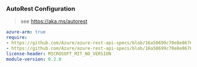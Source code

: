 ### AutoRest Configuration

> see https://aka.ms/autorest

``` yaml
azure-arm: true
require:
- https://github.com/Azure/azure-rest-api-specs/blob/16a50699c70e8e86765dd46b84a9185067debfa7/specification/elastic/resource-manager/readme.md
- https://github.com/Azure/azure-rest-api-specs/blob/16a50699c70e8e86765dd46b84a9185067debfa7/specification/elastic/resource-manager/readme.go.md
license-header: MICROSOFT_MIT_NO_VERSION
module-version: 0.2.0

```